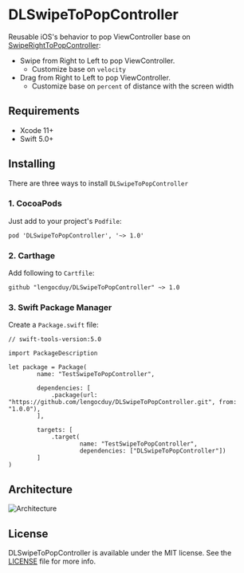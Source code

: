 # DLSwipeToPopController

Reusable iOS's behavior to pop ViewController base on [SwipeRightToPopController](https://github.com/rishi420/SwipeRightToPopController):

- Swipe from Right to Left to pop ViewController.
    - Customize base on `velocity`
- Drag from Right to Left to pop ViewController.
    - Customize base on `percent` of distance with the screen width

## Requirements

- Xcode 11+
- Swift 5.0+

## Installing

There are three ways to install `DLSwipeToPopController`

### 1. CocoaPods

Just add to your project's `Podfile`:

```
pod 'DLSwipeToPopController', '~> 1.0'
```

### 2. Carthage

Add following to `Cartfile`:

```
github "lengocduy/DLSwipeToPopController" ~> 1.0
```

### 3. Swift Package Manager

Create a `Package.swift` file:

```
// swift-tools-version:5.0

import PackageDescription

let package = Package(
        name: "TestSwipeToPopController",

        dependencies: [
            .package(url: "https://github.com/lengocduy/DLSwipeToPopController.git", from: "1.0.0"),
        ],

        targets: [
            .target(
                    name: "TestSwipeToPopController",
                    dependencies: ["DLSwipeToPopController"])
        ]
)

```

## Architecture

![Architecture](https://github.com/lengocduy/DLSwipeToPopController/blob/v1.0.0/ArchDiagram.png?raw=true)

## License

DLSwipeToPopController is available under the MIT license. See the [LICENSE](LICENSE.md) file for more info.